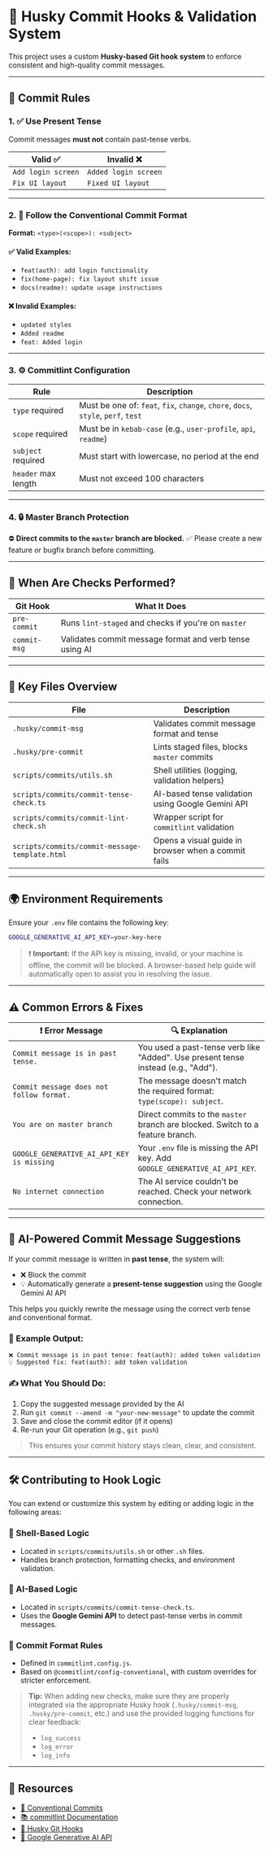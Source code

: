 # 🧩 Husky Commit Hooks & Validation System

This project uses a custom **Husky-based Git hook system** to enforce consistent and high-quality commit messages.

---

## 🚦 Commit Rules

### 1. ✅ Use Present Tense

Commit messages **must not** contain past-tense verbs.

| Valid ✅           | Invalid ❌           |
| ------------------ | -------------------- |
| `Add login screen` | `Added login screen` |
| `Fix UI layout`    | `Fixed UI layout`    |

---

### 2. 🧱 Follow the Conventional Commit Format

**Format:** `<type>(<scope>): <subject>`

#### ✅ Valid Examples:

- `feat(auth): add login functionality`
- `fix(home-page): fix layout shift issue`
- `docs(readme): update usage instructions`

#### ❌ Invalid Examples:

- `updated styles`
- `Added readme`
- `feat: Added login`

---

### 3. ⚙️ Commitlint Configuration

| Rule                | Description                                                                       |
| ------------------- | --------------------------------------------------------------------------------- |
| `type` required     | Must be one of: `feat`, `fix`, `change`, `chore`, `docs`, `style`, `perf`, `test` |
| `scope` required    | Must be in `kebab-case` (e.g., `user-profile`, `api`, `readme`)                   |
| `subject` required  | Must start with lowercase, no period at the end                                   |
| `header` max length | Must not exceed 100 characters                                                    |

---

### 4. 🔒 Master Branch Protection

⛔ **Direct commits to the `master` branch are blocked.** ✅ Please create a new feature or bugfix branch before
committing.

---

## 🧪 When Are Checks Performed?

| Git Hook     | What It Does                                            |
| ------------ | ------------------------------------------------------- |
| `pre-commit` | Runs `lint-staged` and checks if you're on `master`     |
| `commit-msg` | Validates commit message format and verb tense using AI |

---

## 📁 Key Files Overview

| File                                           | Description                                         |
| ---------------------------------------------- | --------------------------------------------------- |
| `.husky/commit-msg`                            | Validates commit message format and tense           |
| `.husky/pre-commit`                            | Lints staged files, blocks `master` commits         |
| `scripts/commits/utils.sh`                     | Shell utilities (logging, validation helpers)       |
| `scripts/commits/commit-tense-check.ts`        | AI-based tense validation using Google Gemini API   |
| `scripts/commits/commit-lint-check.sh`         | Wrapper script for `commitlint` validation          |
| `scripts/commits/commit-message-template.html` | Opens a visual guide in browser when a commit fails |

---

## 🌍 Environment Requirements

Ensure your `.env` file contains the following key:

```bash
GOOGLE_GENERATIVE_AI_API_KEY=your-key-here
```

> ❗ **Important:** If the API key is missing, invalid, or your machine is offline, the commit will be blocked. A
> browser-based help guide will automatically open to assist you in resolving the issue.

---

## ⚠️ Common Errors & Fixes

| ❗ **Error Message**                      | 🔍 **Explanation**                                                                |
| ----------------------------------------- | --------------------------------------------------------------------------------- |
| `Commit message is in past tense.`        | You used a past-tense verb like "Added". Use present tense instead (e.g., "Add"). |
| `Commit message does not follow format.`  | The message doesn't match the required format: `type(scope): subject`.            |
| `You are on master branch`                | Direct commits to the `master` branch are blocked. Switch to a feature branch.    |
| `GOOGLE_GENERATIVE_AI_API_KEY is missing` | Your `.env` file is missing the API key. Add `GOOGLE_GENERATIVE_AI_API_KEY`.      |
| `No internet connection`                  | The AI service couldn't be reached. Check your network connection.                |

---

## 🤖 AI-Powered Commit Message Suggestions

If your commit message is written in **past tense**, the system will:

- ❌ Block the commit
- 💡 Automatically generate a **present-tense suggestion** using the Google Gemini AI API

This helps you quickly rewrite the message using the correct verb tense and conventional format.

### 🧪 Example Output:

```plain
❌ Commit message is in past tense: feat(auth): added token validation
💡 Suggested fix: feat(auth): add token validation
```

### ✍️ What You Should Do:

1. Copy the suggested message provided by the AI
2. Run `git commit --amend -m "your-new-message"` to update the commit
3. Save and close the commit editor (if it opens)
4. Re-run your Git operation (e.g., `git push`)

> This ensures your commit history stays clean, clear, and consistent.

---

## 🛠️ Contributing to Hook Logic

You can extend or customize this system by editing or adding logic in the following areas:

### 🔧 Shell-Based Logic

- Located in `scripts/commits/utils.sh` or other `.sh` files.
- Handles branch protection, formatting checks, and environment validation.

### 🤖 AI-Based Logic

- Located in `scripts/commits/commit-tense-check.ts`.
- Uses the **Google Gemini API** to detect past-tense verbs in commit messages.

### 📝 Commit Format Rules

- Defined in `commitlint.config.js`.
- Based on `@commitlint/config-conventional`, with custom overrides for stricter enforcement.

> **Tip:** When adding new checks, make sure they are properly integrated via the appropriate Husky hook
> (`.husky/commit-msg`, `.husky/pre-commit`, etc.) and use the provided logging functions for clear feedback:
>
> - `log_success`
> - `log_error`
> - `log_info`

---

## 📘 Resources

- [📖 Conventional Commits](https://www.conventionalcommits.org/)
- [📚 commitlint Documentation](https://commitlint.js.org/)
- [🧩 Husky Git Hooks](https://typicode.github.io/husky/#/)
- [🤖 Google Generative AI API](https://ai.google.dev/)

